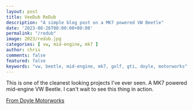 ```yaml
---
layout: post
title: VeeDub ReDub
description: "A simple blog post on a MK7 powered VW Beetle"
date: '2023-08-26T08:00:00+00:00'
permalink: "/redub"
image: 2023/redub.jpg
categories: [ vw, mid-engine, mk7 ]
author: chris
comments: false
featured: false
keywords: "vw, beetle, mid-engine, mk7, golf, gti, doyle, motorworks"
---
```

This is one of the cleanest looking projects I've ever seen. A MK7 powered mid-engine VW Beetle. I can't wait to see this thing in action.

[From Doyle Motorworks](https://www.doylemw.com/)